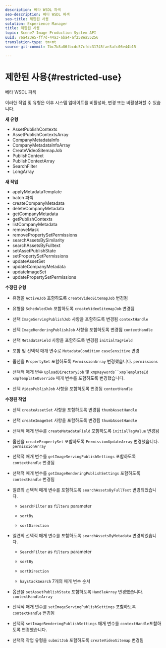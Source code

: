 ```yaml
---
description: 베타 WSDL 파섹
seo-description: 베타 WSDL 파섹
seo-title: 제한된 사용
solution: Experience Manager
title: 제한된 사용
topic: Scene7 Image Production System API
uuid: 76a423e5-ff7d-44a3-aba4-af258ea55256
translation-type: tm+mt
source-git-commit: 7bc7b3a86fbcdc57cfdc31745fae3afc06e44b15

---
```



# 제한된 사용{#restricted-use}

베타 WSDL 파섹

이러한 작업 및 유형은 이후 시스템 업데이트를 비활성화, 변경 또는 비활성화할 수 있습니다.

**새 유형**

* AssetPublishContexts
* AssetPublishContextsArray
* CompanyMetadataInfo
* CompanyMetadataInfoArray
* CreateVideoSitemapJob
* PublishContext
* PublishContextArray
* SearchFilter
* LongArray

**새 작업**

* applyMetadataTemplate
* batch 파섹
* createCompanyMetadata
* deleteCompanyMetadata
* getCompanyMetadata
* getPublishContexts
* listCompanyMetadata
* removeMask
* removePropertySetPermissions
* searchAssetsBySimilarity
* searchAssetsByFulltext
* setAssetPublishState
* setPropertySetPermissions
* updateAssetSet
* updateCompanyMetadata
* updateImageSet
* updatePropertySetPermissions

**수정된 유형**

* 유형을 `ActiveJob` 포함하도록 `createVideoSitemapJob` 변경됨

* 유형을 `ScheduledJob` 포함하도록 `createVideoSitemapJob` 변경됨

* 선택 `ImageServingPublishJob` 사항을 포함하도록 변경됨 `contextHandle`

* 선택 `ImageRenderingPublishJob` 사항을 포함하도록 변경됨 `contextHandle`

* 선택 `MetadataField` 사항을 포함하도록 변경됨 `initialTagField`

* 포함 및 선택적 매개 변수로 `MetadataCondition` `caseSensitive` 변경

* 옵션을 `PropertySet` 포함하도록 `PermissionArray` 변경했습니다. `permissions`

* 선택적 매개 변수 `UploadDirectoryJob` 및 `xmpKeywords``xmpTemplateId` `xmpTemplateOverride` 매개 변수를 포함하도록 변경했습니다.

* 선택 `VideoPublishJob` 사항을 포함하도록 변경됨 `contextHandle`

**수정된 작업**

* 선택 `createAssetSet` 사항을 포함하도록 변경됨 `thumbAssetHandle`

* 선택 `createImageSet` 사항을 포함하도록 변경됨 `thumbAssetHandle`

* 선택적 매개 변수를 `createMetadataField` 포함하도록 `initialTagValue` 변경됨

* 옵션을 `createPropertySet` 포함하도록 `PermissionUpdateArray` 변경했습니다. `permissionArray`

* 선택적 매개 변수를 `getImageServingPublishSettings` 포함하도록 `contextHandle` 변경됨

* 선택적 매개 변수를 `getImageRenderingPublishSettings` 포함하도록 `contextHandle` 변경됨

* 일련의 선택적 매개 변수를 포함하도록 `searchAssetsByFullText` 변경되었습니다.

   * `SearchFilter` as `filters` parameter

   * `sortBy`
   * `sortDirection`

* 일련의 선택적 매개 변수를 포함하도록 `searchAssetsByMetadata` 변경되었습니다.

   * `SearchFilter` as `filters` parameter

   * `sortBy`
   * `sortDirection`
   * `haystackSearch` 7개의 매개 변수 순서

* 옵션을 `setAssetPublishState` 포함하도록 `HandleArray` 변경했습니다. `contextHandleArray`

* 선택적 매개 변수를 `setImageServingPublishSettings` 포함하도록 `contextHandle` 변경됨

* 선택적 `setImageRenderingPublishSettings` 매개 변수를 `contextHandle`포함하도록 변경했습니다.

* 선택적 작업 유형을 `submitJob` 포함하도록 `createVideoSitemap` 변경됨

